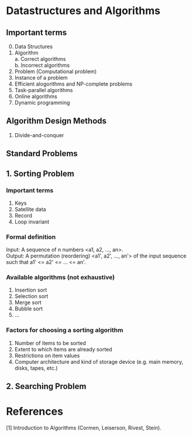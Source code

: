 # Datastructures and Algorithms

## Important terms

0. Data Structures 
1. Algorithm \
    a. Correct algorithms \
    b. Incorrect algorithms
2. Problem (Computational problem)
3. Instance of a problem
4. Efficient alogorithms and NP-complete problems
5. Task-parallel algorithms
6. Online algorithms
7. Dynamic programming

## Algorithm Design Methods

1. Divide-and-conquer

## Standard Problems

## 1. Sorting Problem

### Important terms

1. Keys
2. Satellite data
3. Record
4. Loop invariant

### Formal definition

Input: A sequence of n numbers <a1, a2, ..., an>. \
Output: A permutation (reordering) <a1', a2', ..., an'> of the input sequence such that a1' <= a2' <= ... <= an'.

### Available algorithms (not exhaustive)

1. Insertion sort
2. Selection sort
3. Merge sort
4. Bubble sort
5. ...

### Factors for choosing a sorting algorithm

1. Number of items to be sorted
2. Extent to which items are already sorted
3. Restrictions on item values
4. Computer architecture and kind of storage device (e.g. main memory, disks, tapes, etc.)

## 2. Searching Problem


# References

[1] Introduction to Algorithms (Cormen, Leiserson, Rivest, Stein).